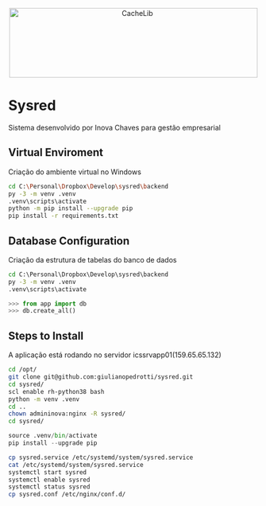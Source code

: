 <p align="center">
  <img width="500" height="140" alt="CacheLib" src="https://www.inovachaves.com.br/img/Logo.png">
</p>

# Sysred

Sistema desenvolvido por Inova Chaves para gestão empresarial

## Virtual Enviroment

Criação do ambiente virtual no Windows

```sh
cd C:\Personal\Dropbox\Develop\sysred\backend
py -3 -m venv .venv
.venv\scripts\activate
python -m pip install --upgrade pip
pip install -r requirements.txt
```

## Database Configuration

Criação da estrutura de tabelas do banco de dados

```cmd
cd C:\Personal\Dropbox\Develop\sysred\backend
py -3 -m venv .venv
.venv\scripts\activate
```
```python
>>> from app import db
>>> db.create_all()
```

## Steps to Install

A aplicação está rodando no servidor icssrvapp01(159.65.65.132)

```sh
cd /opt/
git clone git@github.com:giulianopedrotti/sysred.git
cd sysred/
scl enable rh-python38 bash
python -m venv .venv
cd ..
chown admininova:nginx -R sysred/
cd sysred/
```
```python
source .venv/bin/activate
pip install --upgrade pip
```
```sh
cp sysred.service /etc/systemd/system/sysred.service
cat /etc/systemd/system/sysred.service
systemctl start sysred
systemctl enable sysred
systemctl status sysred
cp sysred.conf /etc/nginx/conf.d/
```